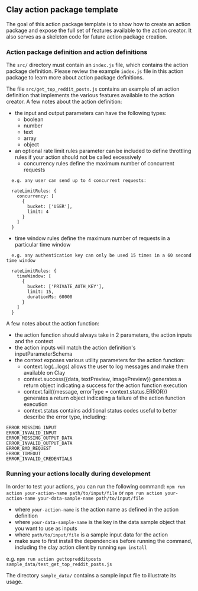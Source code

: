 ## Clay action package template

The goal of this action package template is to show how to create an action package and expose the full set of features available to the action creator. It also serves as a skeleton code for future action package creation.

### Action package definition and action definitions

The `src/` directory must contain an `index.js` file, which contains the action package definition. Please review the example `index.js` file in this action package to learn more about action package definitions.

The file `src/get_top_reddit_posts.js` contains an example of an action definition that implements the various features available to the action creator.
A few notes about the action definition:
- the input and output parameters can have the following types:
  - boolean
  - number
  - text
  - array
  - object
- an optional rate limit rules parameter can be included to define throttling rules if your action should not be called excessively
  - concurrency rules define the maximum number of concurrent requests
```
  e.g. any user can send up to 4 concurrent requests:

  rateLimitRules: {
    concurrency: [
      {
        bucket: ['USER'],
        limit: 4
      }
    ]
  }
```
  -  time window rules define the maximum number of requests in a particular time window
```
  e.g. any authentication key can only be used 15 times in a 60 second time window
  
  rateLimitRules: {
    timeWindow: [
      {
        bucket: ['PRIVATE_AUTH_KEY'],
        limit: 15,
        durationMs: 60000
      }
    ]
  }
```

A few notes about the action function:
- the action function should always take in 2 parameters, the action inputs and the context
- the action inputs will match the action definition's inputParameterSchema
- the context exposes various utility parameters for the action function:
  - context.log(...logs) allows the user to log messages and make them available on Clay
  - context.success({data, textPreview, imagePreview}) generates a return object indicating a success for the action function execution
  - context.fail({message, errorType = context.status.ERROR}) generates a return object indicating a failure of the action function execution
  - context.status contains additional status codes useful to better describe the error type, including:
```
ERROR_MISSING_INPUT
ERROR_INVALID_INPUT
ERROR_MISSING_OUTPUT_DATA
ERROR_INVALID_OUTPUT_DATA
ERROR_BAD_REQUEST
ERROR_TIMEOUT
ERROR_INVALID_CREDENTIALS
```

### Running your actions locally during development

In order to test your actions, you can run the following command:
`npm run action your-action-name path/to/input/file`
or
`npm run action your-action-name your-data-sample-name path/to/input/file`

- where `your-action-name` is the action name as defined in the action definition
- where `your-data-sample-name` is the key in the data sample object that you want to use as inputs
- where `path/to/input/file` is a sample input data for the action
- make sure to first install the dependencies before running the command, including the clay action client by running `npm install`

e.g. `npm run action gettopredditposts sample_data/test_get_top_reddit_posts.js`

The directory `sample_data/` contains a sample input file to illustrate its usage.
